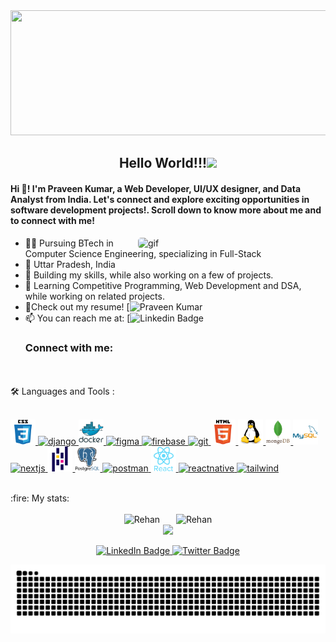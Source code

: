 


<div align="center">
  <img src="https://mir-s3-cdn-cf.behance.net/project_modules/1400_opt_1/79731568097599.5b50bca477735.jpg" width="1200" height="200"/>
</div>


<p align = "center">
  <h2 align = "center">
      Hello World!!!<img src="https://raw.githubusercontent.com/nixin72/nixin72/master/wave.gif" width="4%"/> 
  </h2>
  <h4>
      Hi 👋! I'm Praveen Kumar, a Web Developer, UI/UX designer, and Data Analyst from India. Let's connect and explore exciting opportunities in software development projects!. Scroll down to know more about me and to connect with me!
  </h4>
</p>
<!--
<img align="right" alt="gif" width="1200" height="5" style="border-radius:5px" src="https://thumbs.gfycat.com/OrdinaryUnkemptHornbill.webp"> 
<br>
-->


<!--
**RehanMittal/RehanMittal** is a ✨ _special_ ✨ repository because its `README.md` (this file) appears on your GitHub profile.

Here are some ideas to get you started:
-->

<img align="right" alt="gif" width="300" style="border-radius:5px" src="https://media0.giphy.com/media/2IudUHdI075HL02Pkk/200.webp?cid=ecf05e47ng2jf7dxezd34hg04jdabbi98llm697akg7804c7&rid=200.webp&ct=g">  

- :man_technologist: Pursuing BTech in Computer Science Engineering, specializing in Full-Stack
- 🏫 Uttar Pradesh, India
- 🔭 Building my skills, while also working on a few of projects.
- 🌱 Learning Competitive Programming, Web Development and DSA, while working on related projects.
- 📄Check out my resume! [![Praveen Kumar]()
- 📫 You can reach me at: [![Linkedin Badge]() <h3 align="left">Connect with me:</h3>
<!--
<p align="left">
<a href="https://twitter.com/rehanmittal" target="blank"><img align="center" src="https://raw.githubusercontent.com/rahuldkjain/github-profile-readme-generator/master/src/images/icons/Social/twitter.svg" alt="rehanmittal" height="30" width="40" /></a>
<a href="https://linkedin.com/in/rehanmittal" target="blank"><img align="center" src="https://raw.githubusercontent.com/rahuldkjain/github-profile-readme-generator/master/src/images/icons/Social/linked-in-alt.svg" alt="rehanmittal" height="30" width="40" /></a>
<a href="https://fb.com/rehan.mittal.186" target="blank"><img align="center" src="https://raw.githubusercontent.com/rahuldkjain/github-profile-readme-generator/master/src/images/icons/Social/facebook.svg" alt="rehan.mittal.186" height="30" width="40" /></a>
<a href="https://instagram.com/mittalrehan_" target="blank"><img align="center" src="https://raw.githubusercontent.com/rahuldkjain/github-profile-readme-generator/master/src/images/icons/Social/instagram.svg" alt="mittalrehan_" height="30" width="40" /></a>
<a href="https://www.codechef.com/users/mittalrehan0" target="blank"><img align="center" src="https://cdn.jsdelivr.net/npm/simple-icons@3.1.0/icons/codechef.svg" alt="mittalrehan0" height="30" width="40" /></a>
<a href="https://www.hackerrank.com/mittalrehan0" target="blank"><img align="center" src="https://raw.githubusercontent.com/rahuldkjain/github-profile-readme-generator/master/src/images/icons/Social/hackerrank.svg" alt="mittalrehan0" height="30" width="40" /></a>
<a href="https://www.leetcode.com/rehanmittal" target="blank"><img align="center" src="https://raw.githubusercontent.com/rahuldkjain/github-profile-readme-generator/master/src/images/icons/Social/leet-code.svg" alt="rehanmittal" height="30" width="40" /></a>
<a href="https://auth.geeksforgeeks.org/user/mittalrehan" target="blank"><img align="center" src="https://raw.githubusercontent.com/rahuldkjain/github-profile-readme-generator/master/src/images/icons/Social/geeks-for-geeks.svg" alt="mittalrehan" height="30" width="40" /></a>
</p> 
-->
<!--
<img align="left" alt="gif" width="520" height="5" style="border-radius:5px" src="https://thumbs.gfycat.com/OrdinaryUnkemptHornbill.webp"> &nbsp;&nbsp;&nbsp;&nbsp;
-->
<br><br>
:hammer_and_wrench: Languages and Tools :
<br><br>
<div>
 <p align="left"> <a href="https://www.w3schools.com/css/" target="_blank" rel="noreferrer"> <img src="https://raw.githubusercontent.com/devicons/devicon/master/icons/css3/css3-original-wordmark.svg" alt="css3" width="40" height="40"/> </a> <a href="https://www.djangoproject.com/" target="_blank" rel="noreferrer"> <img src="https://cdn.worldvectorlogo.com/logos/django.svg" alt="django" width="40" height="40"/> </a> <a href="https://www.docker.com/" target="_blank" rel="noreferrer"> <img src="https://raw.githubusercontent.com/devicons/devicon/master/icons/docker/docker-original-wordmark.svg" alt="docker" width="40" height="40"/> </a> <a href="https://www.figma.com/" target="_blank" rel="noreferrer"> <img src="https://www.vectorlogo.zone/logos/figma/figma-icon.svg" alt="figma" width="40" height="40"/> </a> <a href="https://firebase.google.com/" target="_blank" rel="noreferrer"> <img src="https://www.vectorlogo.zone/logos/firebase/firebase-icon.svg" alt="firebase" width="40" height="40"/> </a> <a href="https://git-scm.com/" target="_blank" rel="noreferrer"> <img src="https://www.vectorlogo.zone/logos/git-scm/git-scm-icon.svg" alt="git" width="40" height="40"/> </a> <a href="https://www.w3.org/html/" target="_blank" rel="noreferrer"> <img src="https://raw.githubusercontent.com/devicons/devicon/master/icons/html5/html5-original-wordmark.svg" alt="html5" width="40" height="40"/> </a> <a href="https://www.linux.org/" target="_blank" rel="noreferrer"> <img src="https://raw.githubusercontent.com/devicons/devicon/master/icons/linux/linux-original.svg" alt="linux" width="40" height="40"/> </a> <a href="https://www.mongodb.com/" target="_blank" rel="noreferrer"> <img src="https://raw.githubusercontent.com/devicons/devicon/master/icons/mongodb/mongodb-original-wordmark.svg" alt="mongodb" width="40" height="40"/> </a> <a href="https://www.mysql.com/" target="_blank" rel="noreferrer"> <img src="https://raw.githubusercontent.com/devicons/devicon/master/icons/mysql/mysql-original-wordmark.svg" alt="mysql" width="40" height="40"/> </a> <a href="https://nextjs.org/" target="_blank" rel="noreferrer"> <img src="https://cdn.worldvectorlogo.com/logos/nextjs-2.svg" alt="nextjs" width="40" height="40"/> </a> <a href="https://pandas.pydata.org/" target="_blank" rel="noreferrer"> <img src="https://raw.githubusercontent.com/devicons/devicon/2ae2a900d2f041da66e950e4d48052658d850630/icons/pandas/pandas-original.svg" alt="pandas" width="40" height="40"/> </a> <a href="https://www.postgresql.org" target="_blank" rel="noreferrer"> <img src="https://raw.githubusercontent.com/devicons/devicon/master/icons/postgresql/postgresql-original-wordmark.svg" alt="postgresql" width="40" height="40"/> </a> <a href="https://postman.com" target="_blank" rel="noreferrer"> <img src="https://www.vectorlogo.zone/logos/getpostman/getpostman-icon.svg" alt="postman" width="40" height="40"/> </a> <a href="https://reactjs.org/" target="_blank" rel="noreferrer"> <img src="https://raw.githubusercontent.com/devicons/devicon/master/icons/react/react-original-wordmark.svg" alt="react" width="40" height="40"/> </a> <a href="https://reactnative.dev/" target="_blank" rel="noreferrer"> <img src="https://reactnative.dev/img/header_logo.svg" alt="reactnative" width="40" height="40"/> </a> <a href="https://tailwindcss.com/" target="_blank" rel="noreferrer"> <img src="https://www.vectorlogo.zone/logos/tailwindcss/tailwindcss-icon.svg" alt="tailwind" width="40" height="40"/> </a> </p>

</div>
<br>
<!--
<img align="right" alt="gif" width="1200" height="5" style="border-radius:5px" src="https://thumbs.gfycat.com/OrdinaryUnkemptHornbill.webp"> 
-->
:fire: My stats: <br><br>

<div align="center"> <img  align="top-left" src="https://github-readme-stats.vercel.app/api/top-langs?username=Praveen12222139&hide=jupyter%20notebook,dart&show_icons=true&locale=en&layout=compact&theme=gotham" alt="Rehan" height = "160" width=""/> &ensp; &ensp; <img align="top-right" src="https://github-readme-streak-stats.herokuapp.com/?user=Praveen12222139&layout=compact&theme=gotham" alt="Rehan" height = "160" width=""/></div>
<!-- <p>
[![GitHub Streak](http://github-readme-streak-stats.herokuapp.com?user=brihad24&theme=dark&background=000000)](https://git.io/streak-stats) &nbsp; &nbsp; &nbsp; &nbsp;
[![Top Langs](https://github-readme-stats.vercel.app/api/top-langs/?username=brihad24&layout=compact&theme=vision-friendly-dark&exclude_repo=Flight-Fare-Predictor,SummerProjects)](https://github.com/anuraghazra/github-readme-stats)
  </p> 
<!--
<img align="right" alt="gif" width="1200" height="5" style="border-radius:5px" src="https://thumbs.gfycat.com/OrdinaryUnkemptHornbill.webp"> -->

<div id="header" align="center" >
  <img src="https://media.giphy.com/media/3kPDmoWdBpQPNhCnUG/giphy.gif" width="200"/>
</div>


<div id="badges">
  <p align = "center" width = "100%">
    <a href="https://www.linkedin.com/in/rehanmittal/">
      <img src="https://img.shields.io/badge/LinkedIn-blue?style=for-the-badge&logo=linkedin&logoColor=white" alt="LinkedIn Badge"/>
    </a>
    <a href="https://twitter.com/rehanmittal">
      <img src="https://img.shields.io/badge/Twitter-blue?style=for-the-badge&logo=twitter&logoColor=white" alt="Twitter Badge"/>
    </a>
  </p>
</div>



<!--

<img align="right" alt="gif" width="1200" height="5" style="border-radius:5px" src="https://thumbs.gfycat.com/OrdinaryUnkemptHornbill.webp"> 

<br>
 <img src="https://raw.githubusercontent.com/brihad24/RehanMittal/4c6b2c4483bda54f22f5231f2fad2b37493c5359/github-contribution-grid-snake.svg" width="1000" height="200"/>
-->


![github contribution grid snake animation](https://raw.githubusercontent.com/0-don/0-don/output/github-contribution-grid-snake-dark.svg)
